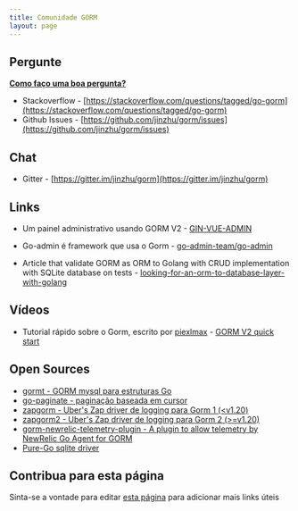 ```yaml
---
title: Comunidade GORM
layout: page
---
```


## Pergunte

**[Como faço uma boa pergunta?](https://stackoverflow.com/help/how-to-ask)**

* Stackoverflow - [https://stackoverflow.com/questions/tagged/go-gorm](https://stackoverflow.com/questions/tagged/go-gorm)
* Github Issues - [https://github.com/jinzhu/gorm/issues](https://github.com/jinzhu/gorm/issues)

## Chat

* Gitter - [https://gitter.im/jinzhu/gorm](https://gitter.im/jinzhu/gorm)

## Links

* Um painel administrativo usando GORM V2 - [GIN-VUE-ADMIN](https://github.com/flipped-aurora/gin-vue-admin)

* Go-admin é framework que usa o Gorm - [go-admin-team/go-admin](https://github.com/go-admin-team/go-admin)

* Article that validate GORM as ORM to Golang with CRUD implementation with SQLite database on tests - [looking-for-an-orm-to-database-layer-with-golang](https://medium.com/@rafaelholanda90/continuing-looking-for-an-orm-to-database-layer-with-golang-7fee0316a989)

## Vídeos

* Tutorial rápido sobre o Gorm, escrito por [piexlmax](https://github.com/piexlmax) - [GORM V2 quick start](https://www.bilibili.com/video/BV1E64y1472a#reply5032293079)

## Open Sources

* [gormt - GORM mysql para estruturas Go](https://github.com/xxjwxc/gormt)
* [go-paginate - paginação baseada em cursor](https://github.com/raphaelvigee/go-paginate)
* [zapgorm - Uber's Zap driver de logging para Gorm 1 (<v1.20)](https://github.com/moul/zapgorm)
* [zapgorm2 - Uber's Zap driver de logging para Gorm 2 (>=v1.20)](https://github.com/moul/zapgorm2)
* [gorm-newrelic-telemetry-plugin - A plugin to allow telemetry by NewRelic Go Agent for GORM](https://github.com/rafaelhl/gorm-newrelic-telemetry-plugin)
* [Pure-Go sqlite driver](https://github.com/glebarez/sqlite)

## <span id="contribute">Contribua para esta página</span>

Sinta-se a vontade para editar [esta página](https://github.com/go-gorm/gorm.io/edit/master/pages/community.md) para adicionar mais links úteis

